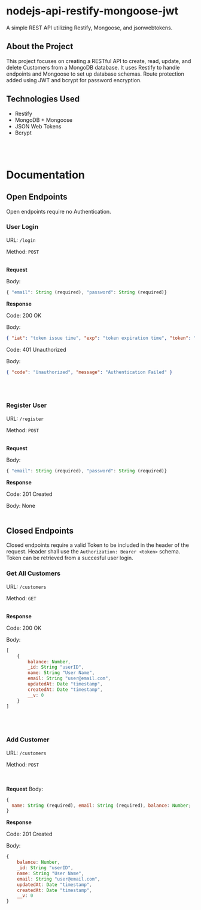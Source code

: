 # nodejs-api-restify-mongoose-jwt

A simple REST API utilizing Restify, Mongoose, and jsonwebtokens.

## About the Project

This project focuses on creating a RESTful API to create, read, update, and delete Customers from a MongoDB database. It uses Restify to handle endpoints and Mongoose to set up database schemas. Route protection added using JWT and bcrypt for password encryption.

## Technologies Used

- Restify
- MongoDB + Mongoose
- JSON Web Tokens
- Bcrypt

<br></br>

# Documentation

## Open Endpoints

Open endpoints require no Authentication.

### User Login

URL: `/login`

Method: `POST`
<br></br>

**Request**

Body:

```javascript
{ "email": String (required), "password": String (required)}
```

**Response**

Code: 200 OK

Body:

```json
{ "iat": "token issue time", "exp": "token expiration time", "token": "token" }
```

Code: 401 Unauthorized

Body:

```json
{ "code": "Unauthorized", "message": "Authentication Failed" }
```

<br></br>

### Register User

URL: `/register`

Method: `POST`
<br></br>

**Request**

Body:

```javascript
{ "email": String (required), "password": String (required)}
```

**Response**

Code: 201 Created

Body: None
<br></br>

## Closed Endpoints

Closed endpoints require a valid Token to be included in the header of the
request. Header shall use the `Authorization: Bearer <token>` schema. Token can be retrieved from a succesful user login.

### Get All Customers

URL: `/customers`

Method: `GET`
<br></br>

**Response**

Code: 200 OK

Body:

```javascript
[
    {
        balance: Number,
        _id: String "userID",
        name: String "User Name",
        email: String "user@email.com",
        updatedAt: Date "timestamp",
        createdAt: Date "timestamp",
        __v: 0
    }
]
```

<br></br>

### Add Customer

URL: `/customers`

Method: `POST`

<br></br>
**Request**
Body:

```javascript
{
  name: String (required), email: String (required), balance: Number;
}
```

**Response**

Code: 201 Created

Body:

```javascript
{
    balance: Number,
    _id: String "userID",
    name: String "User Name",
    email: String "user@email.com",
    updatedAt: Date "timestamp",
    createdAt: Date "timestamp",
    __v: 0
}
```
